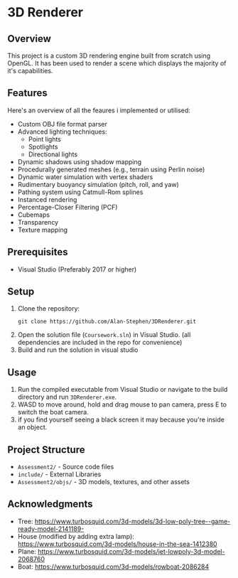 # 3D Renderer 

## Overview
This project is a custom 3D rendering engine built from scratch using OpenGL. It has been used to render a scene which displays the majority of it's capabilities.

## Features 

Here's an overview of all the feaures i implemented or utilised:
- Custom OBJ file format parser
- Advanced lighting techniques:
  - Point lights
  - Spotlights
  - Directional lights
- Dynamic shadows using shadow mapping
- Procedurally generated meshes (e.g., terrain using Perlin noise)
- Dynamic water simulation with vertex shaders
- Rudimentary buoyancy simulation (pitch, roll, and yaw)
- Pathing system using Catmull-Rom splines
- Instanced rendering
- Percentage-Closer Filtering (PCF)
- Cubemaps
- Transparency
- Texture mapping

## Prerequisites
- Visual Studio (Preferably 2017 or higher)

## Setup
1. Clone the repository:
   ```
   git clone https://github.com/Alan-Stephen/3DRenderer.git
   ```
2. Open the solution file (`Coursework.sln`) in Visual Studio. (all dependencies are included in the repo for convenience)
4. Build and run the solution in visual studio

## Usage
1. Run the compiled executable from Visual Studio or navigate to the build directory and run `3DRenderer.exe`.
2. WASD to move around, hold and drag mouse to pan camera, press E to switch the boat camera.
3. if you find yourself seeing a black screen it may because you're inside an object.

## Project Structure
- `Assessment2/` - Source code files
- `include/` - External Libraries
- `Assessment2/objs/` - 3D models, textures, and other assets

## Acknowledgments

- Tree: https://www.turbosquid.com/3d-models/3d-low-poly-tree--game-ready-model-2141189-
- House (modified by adding extra lamp): https://www.turbosquid.com/3d-models/house-in-the-sea-1412380 
- Plane: https://www.turbosquid.com/3d-models/jet-lowpoly-3d-model-2068760
- Boat: https://www.turbosquid.com/3d-models/rowboat-2086284 

